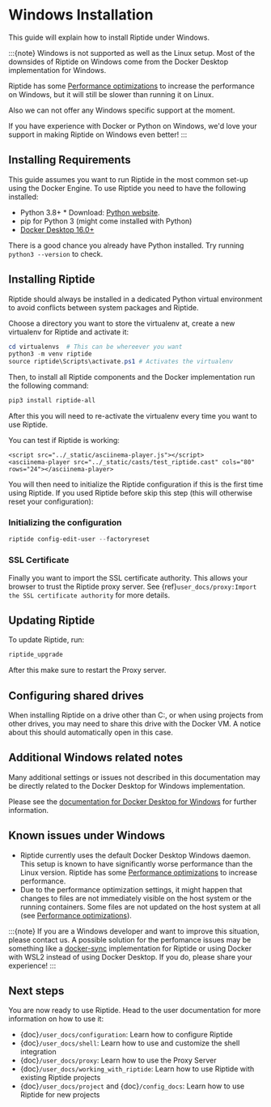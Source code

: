 # Windows Installation

This guide will explain how to install Riptide under Windows.

:::{note}
Windows is not supported as well as the Linux setup. Most of the downsides
of Riptide on Windows come from the Docker Desktop implementation for Windows.

Riptide has some [Performance optimizations] to increase
the performance on Windows, but it will still be slower than running it on Linux.

Also we can not offer any Windows specific support at the moment.

If you have experience with Docker or Python on Windows, we'd love your support in making
Riptide on Windows even better!
:::

## Installing Requirements

This guide assumes you want to run Riptide in the most common set-up using the Docker Engine.
To use Riptide you need to have the following installed:

- Python 3.8+
  \* Download: [Python website](https://www.python.org/downloads/).
- pip for Python 3 (might come installed with Python)
- [Docker Desktop 16.0+](https://www.docker.com/products/docker-desktop)

There is a good chance you already have Python installed. Try running `python3 --version` to check.

## Installing Riptide

Riptide should always be installed in a dedicated Python virtual environment to avoid conflicts between system packages and Riptide.

Choose a directory you want to store the virtualenv at, create a new virtualenv for Riptide and activate it:

```powershell
cd virtualenvs  # This can be whereever you want
python3 -m venv riptide
source riptide\Scripts\activate.ps1 # Activates the virtualenv
```

Then, to install all Riptide components and the Docker implementation run the following command:

```powershell
pip3 install riptide-all
```

After this you will need to re-activate the virtualenv every time you want to use Riptide.

You can test if Riptide is working:

```{raw} html
<script src="../_static/asciinema-player.js"></script>
<asciinema-player src="../_static/casts/test_riptide.cast" cols="80" rows="24"></asciinema-player>
```

You will then need to initialize the Riptide configuration if this is the first time using Riptide. If you used Riptide
before skip this step (this will otherwise reset your configuration):

### Initializing the configuration

```powershell
riptide config-edit-user --factoryreset
```

### SSL Certificate

Finally you want to import the SSL certificate authority. This allows your browser to trust
the Riptide proxy server. See {ref}`user_docs/proxy:Import the SSL certificate authority` for more details.

## Updating Riptide

To update Riptide, run:

```bash
riptide_upgrade
```

After this make sure to restart the Proxy server. 

## Configuring shared drives

When installing Riptide on a drive other than C:, or when using projects from other drives,
you may need to share this drive with the Docker VM. A notice about this should automatically
open in this case.

## Additional Windows related notes

Many additional settings or issues not described in this documentation may be
directly related to the Docker Desktop for Windows implementation.

Please see the [documentation for Docker Desktop for Windows](https://docs.docker.com/docker-for-windows/) for further information.

## Known issues under Windows

- Riptide currently uses the default Docker Desktop Windows daemon. This setup is known
  to have significantly worse performance than the Linux version. Riptide has some
  [Performance optimizations] to increase performance.
- Due to the performance optimization settings, it might happen that changes to files
  are not immediately visible on the host system or the running containers. Some files
  are not updated on the host system at all (see [Performance optimizations]).

:::{note}
If you are a Windows developer and want to improve this situation, please contact us.
A possible solution for the perfomance issues may be something like a
[docker-sync](https://github.com/EugenMayer/docker-sync) implementation
for Riptide or using Docker with WSL2 instead of using Docker Desktop. If you do,
please share your experience!
:::

## Next steps

You are now ready to use Riptide. Head to the user documentation for more information on how to use it:

- {doc}`/user_docs/configuration`: Learn how to configure Riptide
- {doc}`/user_docs/shell`: Learn how to use and customize the shell integration
- {doc}`/user_docs/proxy`: Learn how to use the Proxy Server
- {doc}`/user_docs/working_with_riptide`: Learn how to use Riptide with existing Riptide projects
- {doc}`/user_docs/project` and {doc}`/config_docs`: Learn how to use Riptide for new projects

[performance optimizations]: ../user_docs/performance_optimizations
